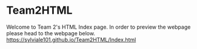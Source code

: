 # Team2HTML
Welcome to Team 2's HTML Index page.
In order to preview the webpage please head to the webpage below.
https://sylviale101.github.io/Team2HTML/Index.html
